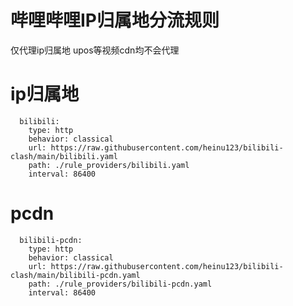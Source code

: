 # 哔哩哔哩IP归属地分流规则

仅代理ip归属地
upos等视频cdn均不会代理

# ip归属地
```
  bilibili:
    type: http
    behavior: classical
    url: https://raw.githubusercontent.com/heinu123/bilibili-clash/main/bilibili.yaml
    path: ./rule_providers/bilibili.yaml
    interval: 86400
```

# pcdn
```
  bilibili-pcdn:
    type: http
    behavior: classical
    url: https://raw.githubusercontent.com/heinu123/bilibili-clash/main/bilibili-pcdn.yaml
    path: ./rule_providers/bilibili-pcdn.yaml
    interval: 86400
```
